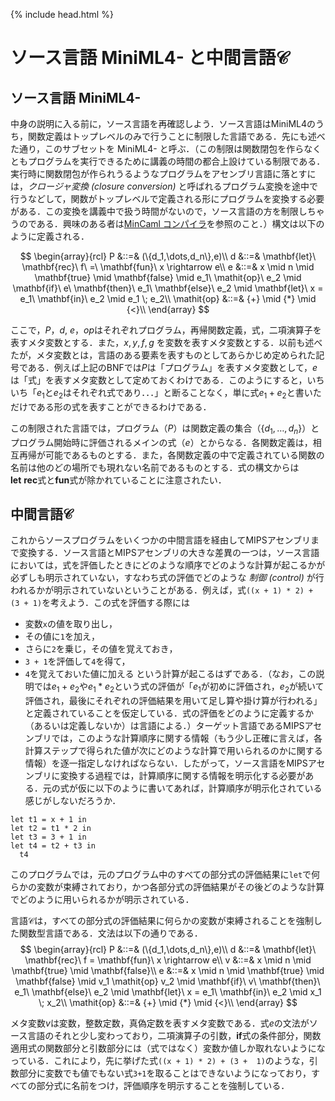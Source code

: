 {% include head.html %}

# ソース言語 MiniML4- と中間言語$\mathcal{C}$

## ソース言語 MiniML4-

中身の説明に入る前に，ソース言語を再確認しよう．ソース言語はMiniML4のうち，関数定義はトップレベルのみで行うことに制限した言語である．先にも述べた通り，このサブセットを MiniML4- と呼ぶ．（この制限は関数閉包を作らなくともプログラムを実行できるために講義の時間の都合上設けている制限である．実行時に関数閉包が作られうるようなプログラムをアセンブリ言語に落とすには，_クロージャ変換 (closure conversion)_ と呼ばれるプログラム変換を途中で行うなどして，関数がトップレベルで定義される形にプログラムを変換する必要がある．この変換を講義中で扱う時間がないので，ソース言語の方を制限しちゃうのである．興味のある者は[MinCaml コンパイラ](http://esumii.github.io/min-caml/)を参照のこと．）構文は以下のように定義される．

$$
\begin{array}{rcl}
  P &::=& (\{d_1,\dots,d_n\},e)\\
  d &::=& \mathbf{let}\ \mathbf{rec}\ f\ =\ \mathbf{fun}\ x \rightarrow e\\
  e &::=& x \mid n \mid \mathbf{true} \mid \mathbf{false} \mid e_1\ \mathit{op}\ e_2 \mid \mathbf{if}\ e\ \mathbf{then}\ e_1\ \mathbf{else}\ e_2 \mid \mathbf{let}\ x = e_1\ \mathbf{in}\ e_2 \mid e_1 \; e_2\\
  \mathit{op} &::=& {+} \mid {*} \mid {<}\\
\end{array}
$$

ここで，$P$，$d$, $e$，$\mathit{op}$はそれぞれプログラム，再帰関数定義，式，二項演算子を表すメタ変数とする．また，$x,y,f,g$ を変数を表すメタ変数とする．以前も述べたが，メタ変数とは，言語のある要素を表すものとしてあらかじめ定められた記号である．例えば上記のBNFでは$P$は「プログラム」を表すメタ変数として，$e$は「式」を表すメタ変数として定めておくわけである．このようにすると，いちいち「$e_1$と$e_2$はそれぞれ式であり．．．」と断ることなく，単に式$e_1+e_2$と書いただけである形の式を表すことができるわけである．

この制限された言語では，プログラム（$P$）は関数定義の集合（$\{d_1,\dots,d_n\}$）とプログラム開始時に評価されるメインの式（$e$）とからなる．各関数定義は，相互再帰が可能であるものとする．また，各関数定義の中で定義されている関数の名前は他のどの場所でも現れない名前であるものとする．式の構文からは$\mathbf{let}\ \mathbf{rec}$式と$\mathbf{fun}$式が除かれていることに注意されたい．

## 中間言語$\mathcal{C}$

これからソースプログラムをいくつかの中間言語を経由してMIPSアセンブリまで変換する．ソース言語とMIPSアセンブリの大きな差異の一つは，ソース言語においては，式を評価したときにどのような順序でどのような計算が起こるかが必ずしも明示されていない，すなわち式の評価でどのような _制御 (control)_ が行われるかが明示されていないということがある．例えば，式`((x + 1) * 2) + (3 + 1)`を考えよう．この式を評価する際には
- 変数`x`の値を取り出し，
- その値に`1`を加え，
- さらに`2`を乗じ，その値を覚えておき，
- `3 + 1`を評価して`4`を得て，
- `4`を覚えておいた値に加える
という計算が起こるはずである．（なお，この説明では$e_1 + e_2$や$e_1 * e_2$という式の評価が「$e_1$が初めに評価され，$e_2$が続いて評価され，最後にそれぞれの評価結果を用いて足し算や掛け算が行われる」と定義されていることを仮定している．式の評価をどのように定義するか（あるいは定義しないか）は言語による．）ターゲット言語であるMIPSアセンブリでは，このような計算順序に関する情報（もう少し正確に言えば，各計算ステップで得られた値が次にどのような計算で用いられるのかに関する情報）を逐一指定しなければならない．したがって，ソース言語をMIPSアセンブリに変換する過程では，計算順序に関する情報を明示化する必要がある．元の式が仮に以下のように書いてあれば，計算順序が明示化されている感じがしないだろうか．

```
let t1 = x + 1 in
let t2 = t1 * 2 in
let t3 = 3 + 1 in
let t4 = t2 + t3 in
  t4
```

このプログラムでは，元のプログラム中のすべての部分式の評価結果に`let`で何らかの変数が束縛されており，かつ各部分式の評価結果がその後どのような計算でどのように用いられるかが明示されている．

言語$\mathcal{C}$は，すべての部分式の評価結果に何らかの変数が束縛されることを強制した関数型言語である．文法は以下の通りである．
$$
\begin{array}{rcl}
  P &::=& (\{d_1,\dots,d_n\},e)\\
  d &::=& \mathbf{let}\ \mathbf{rec}\ f = \mathbf{fun}\ x \rightarrow e\\
  v &::=& x \mid n \mid \mathbf{true} \mid \mathbf{false}\\
  e &::=& x \mid n \mid \mathbf{true} \mid \mathbf{false} \mid v_1 \mathit{op} v_2 \mid \mathbf{if}\ v\ \mathbf{then}\ e_1\ \mathbf{else}\ e_2 \mid \mathbf{let}\ x = e_1\ \mathbf{in}\ e_2 \mid x_1 \; x_2\\
  \mathit{op} &::=& {+} \mid {*} \mid {<}\\
\end{array}
$$

メタ変数$v$は変数，整数定数，真偽定数を表すメタ変数である．式$e$の文法がソース言語のそれと少し変わっており，二項演算子の引数，$\mathbf{if}$式の条件部分，関数適用式の関数部分と引数部分には（式ではなく）変数か値しか取れないようになっている．これにより，先に挙げた式`((x + 1) * 2) + (3 +  1)`のような，引数部分に変数でも値でもない式`3+1`を取ることはできないようになっており，すべての部分式に名前をつけ，評価順序を明示することを強制している．


